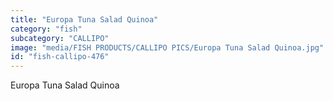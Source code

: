 ```yaml
---
title: "Europa Tuna Salad Quinoa"
category: "fish"
subcategory: "CALLIPO"
image: "media/FISH PRODUCTS/CALLIPO PICS/Europa Tuna Salad Quinoa.jpg"
id: "fish-callipo-476"
---
```


Europa Tuna Salad Quinoa
